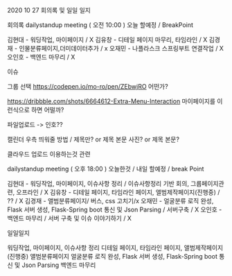 2020 10 27 회의록 및 일일 일지

회의록
dailystandup meeting ( 오전 10:00 )
오늘 할예정 / BreakPoint

김현대 -  워딩작업, 마이페이지 / X
김유창 - 디테일 페이지 마무리, 타임라인 / X
김경재 - 인물분류페이지,더미데이터추가 / x
오재민 - 나플라스크 스프링부트 연결작업 / X
오인호 - 백엔드 마무리 / X

이슈


그룹 선택 https://codepen.io/mo-ro/pen/ZEbwjRO 어떤가?


https://dribbble.com/shots/6664612-Extra-Menu-Interaction 마이페이지를 이런식으로 하면 어떨까?


파일업로드 -> 인호??


캘린더 우측 띄워줄 방법 / 제목만? or 제목 본문 사진? or 제목 본문?


클라우드 업로드 이용하는것 관련




dailystandup meeting ( 오후 18:00 )
오늘한것 / 내일 할예정 / break Point

김현대 - 워딩작업, 마이페이지, 이슈사항 정리 / 이슈사항정리 기반 회의, 그룹페이지관련, 오프라인 / X
김유창 - 디테일 페이지, 타임라인 페이지, 앨범제작페이지(진행중) / ?? / X
김경재 - 앨범분류페이지/ 버스, css 고치기/x
오재민 - 얼굴분류 로직 완성, Flask 서버 생성, Flask-Spring boot 통신 및 Json Parsing / 서버구축 / X
오인호 - 백엔드 마무리 / 서버 구축 및 이슈 이야기하기 / X


일일일지

워딩작업, 마이페이지, 이슈사항 정리
디테일 페이지, 타임라인 페이지, 앨범제작페이지(진행중)
앨범분류페이지
얼굴분류 로직 완성, Flask 서버 생성, Flask-Spring boot 통신 및 Json Parsing
백엔드 마무리